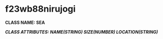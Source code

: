 # f23wb88nirujogi

**CLASS NAME: SEA**

***CLASS ATTRIBUTES: NAME(STRING) SIZE(NUMBER) LOCATION(STRING)***
